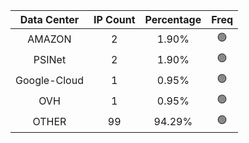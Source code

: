 | Data Center | IP Count | Percentage | Freq |
|:------------:|:--------:|:-----------:|:-----:|
| AMAZON | 2 | 1.90% | 🟢 |
| PSINet | 2 | 1.90% | 🟢 |
| Google-Cloud | 1 | 0.95% | 🟢 |
| OVH | 1 | 0.95% | 🟢 |
| OTHER | 99 | 94.29% | 🟢 |